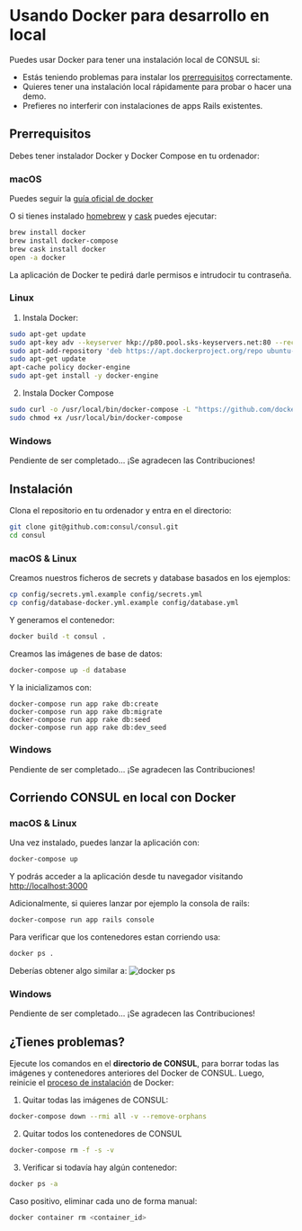 # Usando Docker para desarrollo en local

Puedes usar Docker para tener una instalación local de CONSUL si:
- Estás teniendo problemas para instalar los [prerrequisitos](prerequisites.md) correctamente.
- Quieres tener una instalación local rápidamente para probar o hacer una demo.
- Prefieres no interferir con instalaciones de apps Rails existentes.

## Prerrequisitos

Debes tener instalador Docker y Docker Compose en tu ordenador:

### macOS

Puedes seguir la [guía oficial de docker](https://docs.docker.com/docker-for-mac/install/)

O si tienes instalado [homebrew](http://brew.sh) y [cask](https://caskroom.github.io/) puedes ejecutar:

```bash
brew install docker
brew install docker-compose
brew cask install docker
open -a docker
```

La aplicación de Docker te pedirá darle permisos e intrudocir tu contraseña.

### Linux

1. Instala Docker:
```bash
sudo apt-get update
sudo apt-key adv --keyserver hkp://p80.pool.sks-keyservers.net:80 --recv-keys 58118E89F3A912897C070ADBF76221572C52609D
sudo apt-add-repository 'deb https://apt.dockerproject.org/repo ubuntu-xenial main'
sudo apt-get update
apt-cache policy docker-engine
sudo apt-get install -y docker-engine
```

2. Instala Docker Compose
```bash
sudo curl -o /usr/local/bin/docker-compose -L "https://github.com/docker/compose/releases/download/1.15.0/docker-compose-$(uname -s)-$(uname -m)"
sudo chmod +x /usr/local/bin/docker-compose
```

### Windows

Pendiente de ser completado... ¡Se agradecen las Contribuciones!

<h2 id="instalacion">Instalación</h2>

Clona el repositorio en tu ordenador y entra en el directorio:
```bash
git clone git@github.com:consul/consul.git
cd consul
```

### macOS & Linux
Creamos nuestros ficheros de secrets y database basados en los ejemplos:
```bash
cp config/secrets.yml.example config/secrets.yml
cp config/database-docker.yml.example config/database.yml
```

Y generamos el contenedor:
```bash
docker build -t consul .
```

Creamos las imágenes de base de datos:
```bash
docker-compose up -d database
```

Y la inicializamos con:
```
docker-compose run app rake db:create
docker-compose run app rake db:migrate
docker-compose run app rake db:seed
docker-compose run app rake db:dev_seed
```

### Windows

Pendiente de ser completado... ¡Se agradecen las Contribuciones!

## Corriendo CONSUL en local con Docker

### macOS & Linux

Una vez instalado, puedes lanzar la aplicación con:
```bash
docker-compose up
```

Y podrás acceder a la aplicación desde tu navegador visitando [http://localhost:3000](http://localhost:3000)

Adicionalmente, si quieres lanzar por ejemplo la consola de rails:

```bash
docker-compose run app rails console
```

Para verificar que los contenedores estan corriendo usa:
```bash
docker ps .
```
Deberías obtener algo similar a:
![docker ps](https://i.imgur.com/ASvzXrd.png)

### Windows

Pendiente de ser completado... ¡Se agradecen las Contribuciones!


## ¿Tienes problemas?
Ejecute los comandos en el **directorio de CONSUL**, para borrar todas las imágenes y contenedores anteriores del Docker de CONSUL. Luego, reinicie el [proceso de instalación](#instalacion) de Docker:

1. Quitar todas las imágenes de CONSUL:
```bash
docker-compose down --rmi all -v --remove-orphans
```

2. Quitar todos los contenedores de CONSUL
```bash
docker-compose rm -f -s -v
```

3. Verificar si todavía hay algún contenedor:
```bash
docker ps -a
```
Caso positivo, eliminar cada uno de forma manual:
```bash
docker container rm <container_id>
```
